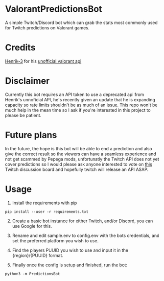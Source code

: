 # ValorantPredictionsBot
A simple Twitch/Discord bot which can grab the stats most commonly used for Twitch predictions on Valorant games.

# Credits
[Henrik-3](https://github.com/Henrik-3) for his [unofficial valorant api](https://github.com/Henrik-3/unofficial-valorant-api)

# Disclaimer
Currently this bot requires an API token to use a deprecated api from Henrik's unnoficial API, he's recently given an update that he is expanding capacity so rate limits shouldn't be as much of an issue. This repo won't be much help in the mean time so I ask if you're interested in this project to please be patient.

# Future plans
In the future, the hope is this bot will be able to end a prediction and also give the correct result so the viewers can have a seamless experience and not get scammed by Pepega mods, unfortunatly the Twitch API does not yet cover predictions so I would please ask anyone interested to vote on [this](https://twitch.uservoice.com/forums/310213-developers/suggestions/41966401-api-support-for-predictions) Twitch discussion board and hopefully twitch will release an API ASAP.

# Usage

1. Install the requirements with pip
```
pip install --user -r requirements.txt
```

2. Create a basic bot instance for either Twitch, and/or Discord, you can use Google for this.

3. Rename and edit sample.env to config.env with the bots credentials, and set the preferred platform you wish to use.

4. Find the players PUUID you wish to use and input it in the {region}/{PUUID} format.

5. Finally once the config is setup and finished, run the bot:

```
python3 -m PredictionsBot
```